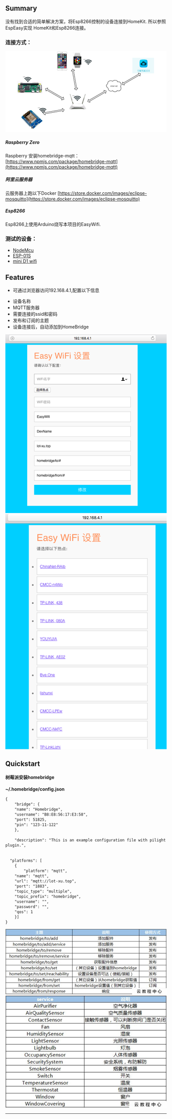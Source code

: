 ## Summary

没有找到合适的简单解决方案，将Esp8266控制的设备连接到HomeKit.
所以参照EspEasy实现 HomeKit和Esp8266连接。

### 连接方式：

![](./img/4.png)

##### Raspberry Zero

Raspberry 安装homebridge-mqtt：
[https://www.npmjs.com/package/homebridge-mqtt](https://www.npmjs.com/package/homebridge-mqtt)

##### 阿里云服务器

云服务器上跑以下Docker
[https://store.docker.com/images/eclipse-mosquitto](https://store.docker.com/images/eclipse-mosquitto)

##### Esp8266

Esp8266上使用Arduino烧写本项目的EasyWifi.

### 测试的设备：

+ [NodeMcu](https://item.taobao.com/item.htm?spm=a1z09.2.0.0.70762e8dRulKV9&id=533795236140&_u=911aik5dcf48) 
+ [ESP-01S](https://item.taobao.com/item.htm?spm=a1z09.2.0.0.70762e8dRulKV9&id=560359232453&_u=911aik5d6366)  
+ [mini D1 wifi](https://item.taobao.com/item.htm?spm=a1z10.3-c-s.w4002-14787471870.9.6cd06865Y9ewEe&id=533672579285) 


## Features

* 可通过浏览器访问192.168.4.1,配置以下信息
 + 设备名称
 + MQTT服务器
 + 需要连接的ssid和密码
 + 发布和订阅的主题
 + 设备连接后，自动添加到HomeBridge

![](./img/2.png)
![](./img/3.png)

## Quickstart

#### 树莓派安装homebridge

**~/.homebridge/config.json**

```
{
    "bridge": {
    "name": "Homebridge",
    "username": "B8:E8:56:17:E3:58",
    "port": 51825,
    "pin": "123-11-122"
    },
    
    "description": "This is an example configuration file with pilight plugin.",

    
  "platforms": [
    {
        "platform": "mqtt",
  	"name": "mqtt",
  	"url": "mqtt://lot-xu.top",
  	"port": "1883",
  	"topic_type": "multiple",
  	"topic_prefix": "homebridge",
  	"username": "",
  	"password": "",
  	"qos": 1
    }]
}

```
![](./img/6.jpg)
![](./img/5.jpg)


***

